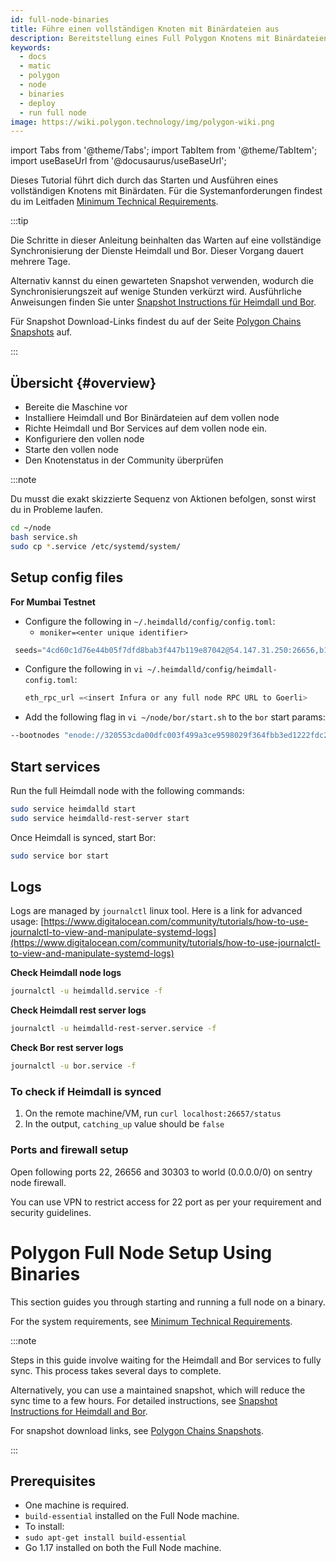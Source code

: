 ```yaml
---
id: full-node-binaries
title: Führe einen vollständigen Knoten mit Binärdateien aus
description: Bereitstellung eines Full Polygon Knotens mit Binärdateien
keywords:
  - docs
  - matic
  - polygon
  - node
  - binaries
  - deploy
  - run full node
image: https://wiki.polygon.technology/img/polygon-wiki.png
---
```


import Tabs from '@theme/Tabs';
import TabItem from '@theme/TabItem';
import useBaseUrl from '@docusaurus/useBaseUrl';

Dieses Tutorial führt dich durch das Starten und Ausführen eines vollständigen Knotens mit Binärdaten. Für die Systemanforderungen findest du im Leitfaden [Minimum Technical Requirements](technical-requirements.md).

:::tip

Die Schritte in dieser Anleitung beinhalten das Warten auf eine vollständige Synchronisierung der Dienste Heimdall und Bor. Dieser Vorgang dauert mehrere Tage.

Alternativ kannst du einen gewarteten Snapshot verwenden, wodurch die Synchronisierungszeit auf wenige Stunden verkürzt wird. Ausführliche Anweisungen finden Sie unter [<ins>Snapshot Instructions für Heimdall und Bor</ins>](/docs/develop/network-details/snapshot-instructions-heimdall-bor).

Für Snapshot Download-Links findest du auf der Seite [<ins>Polygon Chains Snapshots</ins>](https://snapshots.polygon.technology/) auf.

:::

## Übersicht {#overview}

- Bereite die Maschine vor
- Installiere Heimdall und Bor Binärdateien auf dem vollen node
- Richte Heimdall und Bor Services auf dem vollen node ein.
- Konfiguriere den vollen node
- Starte den vollen node
- Den Knotenstatus in der Community überprüfen

:::note

Du musst die exakt skizzierte Sequenz von Aktionen befolgen, sonst wirst du in Probleme laufen.

```bash
cd ~/node
bash service.sh
sudo cp *.service /etc/systemd/system/
```

## Setup config files

**For Mumbai Testnet**

- Configure the following in `~/.heimdalld/config/config.toml`:
    - `moniker=<enter unique identifier>`

```js
 seeds="4cd60c1d76e44b05f7dfd8bab3f447b119e87042@54.147.31.250:26656,b18bbe1f3d8576f4b73d9b18976e71c65e839149@34.226.134.117:26656"
```
- Configure the following in `vi ~/.heimdalld/config/heimdall-config.toml`:

    ```js
    eth_rpc_url =<insert Infura or any full node RPC URL to Goerli>
    ```

- Add the following flag in `vi ~/node/bor/start.sh` to the `bor` start params:

```bash
--bootnodes "enode://320553cda00dfc003f499a3ce9598029f364fbb3ed1222fdc20a94d97dcc4d8ba0cd0bfa996579dcc6d17a534741fb0a5da303a90579431259150de66b597251@54.147.31.250:30303"
```

## Start services

Run the full Heimdall node with the following commands:

```bash
sudo service heimdalld start
sudo service heimdalld-rest-server start
```

Once Heimdall is synced, start Bor:

```bash
sudo service bor start
```

## Logs

Logs are managed by `journalctl` linux tool. Here is a link for advanced usage: [https://www.digitalocean.com/community/tutorials/how-to-use-journalctl-to-view-and-manipulate-systemd-logs](https://www.digitalocean.com/community/tutorials/how-to-use-journalctl-to-view-and-manipulate-systemd-logs)

**Check Heimdall node logs**

```bash
journalctl -u heimdalld.service -f
```

**Check Heimdall rest server logs**

```bash
journalctl -u heimdalld-rest-server.service -f
```

**Check Bor rest server logs**

```bash
journalctl -u bor.service -f
```

### To check if Heimdall is synced

1. On the remote machine/VM, run `curl localhost:26657/status`
2. In the output, `catching_up` value should be `false`

### **Ports and firewall setup**

Open following ports 22, 26656 and 30303 to world (0.0.0.0/0) on sentry node firewall.

You can use VPN to restrict access for 22 port as per your requirement and security guidelines.


</TabItem>

<TabItem value="mainnet">

# Polygon Full Node Setup Using Binaries

This section guides you through starting and running a full node on a binary.

For the system requirements, see [Minimum Technical Requirements](https://docs.polygon.technology/docs/operate/technical-requirements).

:::note

Steps in this guide involve waiting for the Heimdall and Bor services to fully sync. This process takes several days to complete.

Alternatively, you can use a maintained snapshot, which will reduce the sync time to a few hours. For detailed instructions, see [Snapshot Instructions for Heimdall and Bor](https://forum.matic.network/t/snapshot-instructions-for-heimdall-and-bor/2278).

For snapshot download links, see [Polygon Chains Snapshots](https://snapshots.matic.today/).

:::


## Prerequisites

- One machine is required.
- `build-essential` installed on the Full Node machine.
- To install:
- `sudo apt-get install build-essential`
- Go 1.17 installed on both the Full Node machine.

<!-- ### To install

```bash
wget https://gist.githubusercontent.com/ssandeep/a6c7197811c83c71e5fead841bab396c/raw/go-install.sh
```

```bash
go-install.sh
```

```bash
sudo ln -nfs ~/.go/bin/go /usr/bin/go
```

RabbitMQ installed on both the Full Node machines. See Downloading and Installing RabbitMQ. --><!-- - Two machines — one local machine on which you will run the Ansible playbook; one remote machine — for Full Node.
- On the local machine, Ansible installed.
- On the local machine, Python 3.x installed.
- On the remote machine, make sure Go is not installed.
- On the remote machine, your local machine's SSH public key is on the remote machine to let Ansible connect to them. -->


## Overview

- Have the one machine prepared.
- Install the Heimdall and Bor binaries on the Full Node machine.
- Set up the Heimdall and Bor services on the Full Node machine.
- Configure the Full node.
- Start the Full node.
- Check node health with the community.

:::note
You have to follow the exact outlined sequence of actions, otherwise you will run into issues.
:::

### Installieren`build-essential`

Dies ist für deinen vollen Knoten **erforderlich.** Um die Installation zu installieren, führe den folgenden Befehl aus:

```bash
sudo apt-get update
sudo apt-get install build-essential
```

### Installiere GO {#install-go}

Dies ist auch **erforderlich,** um deinen vollen Knoten auszuführen. Die Installation **von v1.18 oder höher** wird empfohlen.

```bash
wget https://raw.githubusercontent.com/maticnetwork/node-ansible/master/go-install.sh
bash go-install.sh
sudo ln -nfs ~/.go/bin/go /usr/bin/go
```

## Binärdateien installieren {#install-binaries}

Polygon node besteht aus 2 Ebenen: Heimdall und Bor. Heimdall ist eine tendermint die Verträge parallel zum Ethereum-Netzwerk überwacht. Bor ist im Grunde eine Geth Fork, die Blöcke generiert, die von Heimdall-Knoten gemischt werden.

Beide Binärdateien müssen installiert und in der richtigen Reihenfolge ausgeführt werden, um richtig zu funktionieren.

### Heimdall {#heimdall}

Installiere die neueste Version von Heimdall und verwandten Services. Vergewissere dich, dass du dich auf die richtige [Release-Version](https://github.com/maticnetwork/heimdall/releases) austauscht. Beachten Sie, dass die neueste Version, [Heimdall v.0.3.0](https://github.com/maticnetwork/heimdall/releases/tag/v0.3.0), Verbesserungen enthält, wie:
1. Einschränkung der Datengröße in der state sync txs auf:
    * **30 kB** bei Darstellung in **Byte**
    * **60Kb** wenn als **String** dargestellt
2. Erhöhung der **Verzögerungszeit** zwischen den Vertragsereignissen verschiedener Validatoren, um sicherzustellen, dass der Speicherpool im Falle einer Häufung von Ereignissen nicht sehr schnell gefüllt wird, was den Fortschritt der Chain behindern könnte.

Im folgenden Beispiel wird gezeigt, wie die Datengröße eingeschränkt ist:

```
Data - "abcd1234"
Length in string format - 8
Hex Byte representation - [171 205 18 52]
Length in byte format - 4
```

Um **Heimdall** zu installieren, führe die folgenden Befehle aus:

```bash
cd ~/
git clone https://github.com/maticnetwork/heimdall
cd heimdall

# Checkout to a proper version, for example
git checkout v0.3.0
git checkout <TAG OR BRANCH>
make install
source ~/.profile
```

Damit werden die Binärdateien `heimdalld` und `heimdallcli` installiert. Überprüfe die Installation, indem du die Heimdall-Version auf deinem Rechner überprüfst:

```bash
heimdalld version --long
```

### Bor {#bor}

Installiere die neueste Version von Bor. Vergewissere dich, dass du den Checkout auf die richtige [freigegebene Version](https://github.com/maticnetwork/bor/releases) git hast.

```bash
cd ~/
git clone https://github.com/maticnetwork/bor
cd bor

# Checkout to a proper version
# For e.g: git checkout 0.3.3
git checkout <TAG OR BRANCH>
make bor
sudo ln -nfs ~/bor/build/bin/bor /usr/bin/bor
sudo ln -nfs ~/bor/build/bin/bootnode /usr/bin/bootnode
```

Damit werden die Binärdateien `bor` und `bootnode` installiert. Überprüfe die Installation, indem du die Bor Version auf deinem Rechner überprüfst:

```bash
bor version
```

## Knotendateien konfigurieren {#configure-node-files}

### Start-Repo abrufen {#fetch-launch-repo}

```bash
cd ~/
git clone https://github.com/maticnetwork/launch
```

### Startverzeichnis konfigurieren {#configure-launch-directory}

Um das Netzwerkverzeichnis einzurichten, sind der Netzwerkname und die Art des Knotens erforderlich.

**Verfügbare Netzwerke**: `mainnet-v1`und`testnet-v4`

**Knotentyp**:`sentry`

:::tip

Für die Mainnet und Testnet verwenden Sie entsprechend `<network-name>`. Verwenden Sie `mainnet-v1`für Polygon mainnet und `testnet-v4`für Mumbai Testnet.
:::

```bash
cd ~/
mkdir -p node
cp -rf launch/<network-name>/sentry/<node-type>/* ~/node
```

### Netzwerkverzeichnisse konfigurieren {#configure-network-directories}

**Heimdall Dateneinrichtung**

```bash
cd ~/node/heimdall
bash setup.sh
```

**Bor Dateneinrichtung**

```bash
cd ~/node/bor
bash setup.sh
```

## Servicedateien konfigurieren {#configure-service-files}

Datei mit entsprechender `service.sh`herunterladen.`<network-name>` Verwenden Sie `mainnet-v1`für Polygon mainnet und `testnet-v4`für Mumbai Testnet.

```bash
cd ~/node
wget https://raw.githubusercontent.com/maticnetwork/launch/master/<network-name>/service.sh
```

Erstelle die **Metadaten-Datei:**

```bash
sudo mkdir -p /etc/matic
sudo chmod -R 777 /etc/matic/
touch /etc/matic/metadata
```

Generiere `.service`Dateien und kopiere sie in das Systemverzeichnis:

```bash
cd ~/node
bash service.sh
sudo cp *.service /etc/systemd/system/
```


## Konfigurationsdateien einrichten {#setup-config-files}

- Melde dich beim Remoteserver/VM an
- Du musst ein paar Details in der `config.toml`-Datei hinzufügen. Um die Datei zu öffnen und zu bearbeiten, `config.toml`führe den folgenden Befehl aus: .`vi ~/.heimdalld/config/config.toml`

In der Konfigurationsdatei musst du Informationen ändern und `Moniker``seeds`hinzufügen:

    ```bash
    moniker=<enter unique identifier>
    # For example, moniker=my-sentry-node

    # Mainnet:
    seeds="f4f605d60b8ffaaf15240564e58a81103510631c@159.203.9.164:26656,4fb1bc820088764a564d4f66bba1963d47d82329@44.232.55.71:26656"

    # Testnet:
    seeds="4cd60c1d76e44b05f7dfd8bab3f447b119e87042@54.147.31.250:26656,b18bbe1f3d8576f4b73d9b18976e71c65e839149@34.226.134.117:26656"
    ```

    - Ändere den Wert von **Pex** auf `true`
    - Ändere den Wert von **Prometheus** auf `true`
    - Lege den `max_open_connections`-Wert auf `100` fest

Vergewissere dich, dass du **die richtige Formatierung behältst, wenn** du die oben genannten Änderungen vornimmst.

- Konfiguriere Folgendes in `~/.heimdalld/config/heimdall-config.toml`:

    ```jsx
    eth_rpc_url=<insert Infura or any full node RPC URL to Goerli>
    ```

- Öffne die `start.sh`Datei für Bor mit diesem Befehl: .`vi ~/node/bor/start.sh` Füge die folgenden Flaggen hinzu, um Params zu starten:

  ```bash
  # Mainnet:
  --bootnodes "enode://0cb82b395094ee4a2915e9714894627de9ed8498fb881cec6db7c65e8b9a5bd7f2f25cc84e71e89d0947e51c76e85d0847de848c7782b13c0255247a6758178c@44.232.55.71:30303,enode://88116f4295f5a31538ae409e4d44ad40d22e44ee9342869e7d68bdec55b0f83c1530355ce8b41fbec0928a7d75a5745d528450d30aec92066ab6ba1ee351d710@159.203.9.164:30303"

  # Testnet:
  --bootnodes "enode://320553cda00dfc003f499a3ce9598029f364fbb3ed1222fdc20a94d97dcc4d8ba0cd0bfa996579dcc6d17a534741fb0a5da303a90579431259150de66b597251@54.147.31.250:30303"
  ```

- Um **den** Archiv-Modus zu aktivieren, kannst du die folgenden Flags in der Datei `start.sh`hinzufügen:

  ```jsx
  --gcmode 'archive' \
  --ws --ws.port 8546 --ws.addr 0.0.0.0 --ws.origins '*' \
  ```

## Starte die Dienste {#start-services}

Führe den vollständigen Heimdall-Knoten mit diesen Befehlen auf deinem Sentry Node aus:

```bash
sudo service heimdalld start
sudo service heimdalld-rest-server start
```

Du musst nun sicherstellen, dass **Heimdall** vollständig synchronisiert ist, und dann nur Bor starten. Wenn du Bor ohne vollständige Synchronisierung von Heimdall startest, werden häufig Probleme auftreten.

**Um zu überprüfen, ob Heimdall synchronisiert ist**
  1. Führe `curl localhost:26657/status` auf dem Remoteserver/VM aus
  2. In der Ausgabe sollte der `catching_up`-Wert `false` sein

Sobald Heimdall synchronisiert ist, führe den folgenden Befehl aus:

```bash
sudo service bor start
```

## Logs {#logs}

Protokolle können vom `journalctl`linux-Tool verwaltet werden. Hier ist ein Tutorial für fortgeschrittene Nutzung: [Wie man Journalctl zum Anzeigen und Manipulieren von Systemd verwendet](https://www.digitalocean.com/community/tutorials/how-to-use-journalctl-to-view-and-manipulate-systemd-logs).

**Prüfe die Heimdall-Knotenprotokolle**

```bash
journalctl -u heimdalld.service -f
```

**Überprüfe Heimdall Rest-server**

```bash
journalctl -u heimdalld-rest-server.service -f
```

**Überprüfe Bor Rest-server**

```bash
journalctl -u bor.service -f
```

## Einrichtung von Ports und Firewall {#ports-and-firewall-setup}

Öffne die Ports 22, 26656 und 30303 für die Welt (0.0.0.0/0) auf der Sentry-Knoten-Firewall.

Du kannst VPN verwenden, um den Zugriff auf Port 22 gemäß deiner Anforderung und Sicherheitsrichtlinien zu beschränken.
